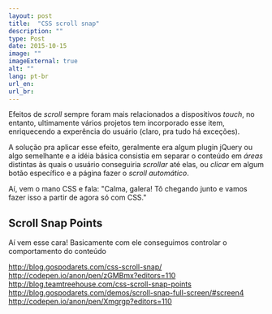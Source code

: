 ```yaml
---
layout: post
title:  "CSS scroll snap"
description: ""
type: Post
date: 2015-10-15
image: ""
imageExternal: true
alt: ""
lang: pt-br
url_en: 
url_br: 
---
```


Efeitos de *scroll* sempre foram mais relacionados a dispositivos *touch*, no entanto, ultimamente vários projetos tem incorporado esse item, enriquecendo a experência do usuário (claro, pra tudo há exceções).

A solução pra aplicar esse efeito, geralmente era algum plugin jQuery ou algo semelhante e a idéia básica consistia em separar o conteúdo em *áreas* distintas às quais o usuário conseguiria *scrollar* até elas, ou *clicar* em algum botão específico e a página fazer o *scroll automático*.

Aí, vem o mano CSS e fala: "Calma, galera! Tô chegando junto e vamos fazer isso a partir de agora só com CSS."

## Scroll Snap Points

Aí vem esse cara! Basicamente com ele conseguimos controlar o comportamento do conteúdo

http://blog.gospodarets.com/css-scroll-snap/
http://codepen.io/anon/pen/zGMBmx?editors=110
http://blog.teamtreehouse.com/css-scroll-snap-points
http://blog.gospodarets.com/demos/scroll-snap-full-screen/#screen4
http://codepen.io/anon/pen/Xmgrgp?editors=110